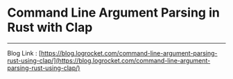 # Command Line Argument Parsing in Rust with Clap

---

Blog Link : [https://blog.logrocket.com/command-line-argument-parsing-rust-using-clap/](https://blog.logrocket.com/command-line-argument-parsing-rust-using-clap/)
